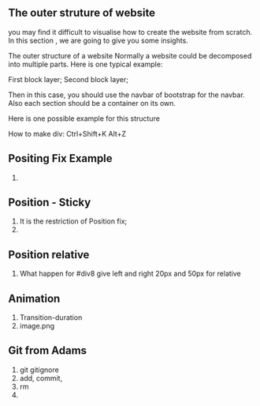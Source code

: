## The outer struture of website ##

you may find it difficult to visualise how to create the website from scratch. In this section , we are going to give you some insights.

The outer structure of a website
Normally a website could be decomposed into multiple parts. Here is one typical example:

First block layer;
Second block layer;


Then in this case, you should use the navbar of bootstrap for the navbar. Also each section should be a container on its own.

Here is one possible example for this structure

How to make div:
Ctrl+Shift+K
Alt+Z

## Positing Fix Example ##
1. 

## Position - Sticky ##
1. It is the restriction of Position fix;
2. 

## Position relative ##
1. What happen for #div8 give left and right 20px and 50px for relative


## Animation ##
1. Transition-duration
2. image.png

## Git from Adams ##
1. git gitignore
2. add, commit, 
3. rm
4. 